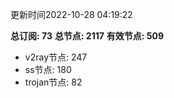 更新时间2022-10-28 04:19:22

**总订阅: 73**
**总节点: 2117**
**有效节点: 509**
- v2ray节点: 247
- ss节点: 180
- trojan节点: 82
